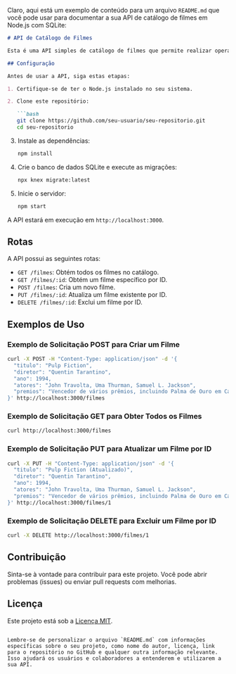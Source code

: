 Claro, aqui está um exemplo de conteúdo para um arquivo `README.md` que você pode usar para documentar a sua API de catálogo de filmes em Node.js com SQLite:

```markdown
# API de Catálogo de Filmes

Esta é uma API simples de catálogo de filmes que permite realizar operações CRUD (Create, Read, Update, Delete) em uma coleção de filmes. Ela foi construída em Node.js e usa um banco de dados SQLite para armazenar os dados dos filmes.

## Configuração

Antes de usar a API, siga estas etapas:

1. Certifique-se de ter o Node.js instalado no seu sistema.

2. Clone este repositório:

   ```bash
   git clone https://github.com/seu-usuario/seu-repositorio.git
   cd seu-repositorio
   ```

3. Instale as dependências:

   ```bash
   npm install
   ```

4. Crie o banco de dados SQLite e execute as migrações:

   ```bash
   npx knex migrate:latest
   ```

5. Inicie o servidor:

   ```bash
   npm start
   ```

A API estará em execução em `http://localhost:3000`.

## Rotas

A API possui as seguintes rotas:

- `GET /filmes`: Obtém todos os filmes no catálogo.
- `GET /filmes/:id`: Obtém um filme específico por ID.
- `POST /filmes`: Cria um novo filme.
- `PUT /filmes/:id`: Atualiza um filme existente por ID.
- `DELETE /filmes/:id`: Exclui um filme por ID.

## Exemplos de Uso

### Exemplo de Solicitação POST para Criar um Filme

```bash
curl -X POST -H "Content-Type: application/json" -d '{
  "titulo": "Pulp Fiction",
  "diretor": "Quentin Tarantino",
  "ano": 1994,
  "atores": "John Travolta, Uma Thurman, Samuel L. Jackson",
  "premios": "Vencedor de vários prêmios, incluindo Palma de Ouro em Cannes"
}' http://localhost:3000/filmes
```

### Exemplo de Solicitação GET para Obter Todos os Filmes

```bash
curl http://localhost:3000/filmes
```

### Exemplo de Solicitação PUT para Atualizar um Filme por ID

```bash
curl -X PUT -H "Content-Type: application/json" -d '{
  "titulo": "Pulp Fiction (Atualizado)",
  "diretor": "Quentin Tarantino",
  "ano": 1994,
  "atores": "John Travolta, Uma Thurman, Samuel L. Jackson",
  "premios": "Vencedor de vários prêmios, incluindo Palma de Ouro em Cannes"
}' http://localhost:3000/filmes/1
```

### Exemplo de Solicitação DELETE para Excluir um Filme por ID

```bash
curl -X DELETE http://localhost:3000/filmes/1
```

## Contribuição

Sinta-se à vontade para contribuir para este projeto. Você pode abrir problemas (issues) ou enviar pull requests com melhorias.

## Licença

Este projeto está sob a [Licença MIT](LICENSE).

```

Lembre-se de personalizar o arquivo `README.md` com informações específicas sobre o seu projeto, como nome do autor, licença, link para o repositório no GitHub e qualquer outra informação relevante. Isso ajudará os usuários e colaboradores a entenderem e utilizarem a sua API.